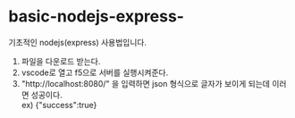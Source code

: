 # basic-nodejs-express-
기초적인 nodejs(express) 사용법입니다. <br>
1. 파일을 다운로드 받는다.<br>
2. vscode로 열고 f5으로 서버를 실행시켜준다.<br>
3. "http://localhost:8080/" 을 입력하면 json 형식으로 글자가 보이게 되는데 이러면 성공이다.<br>
ex) {"success":true}
